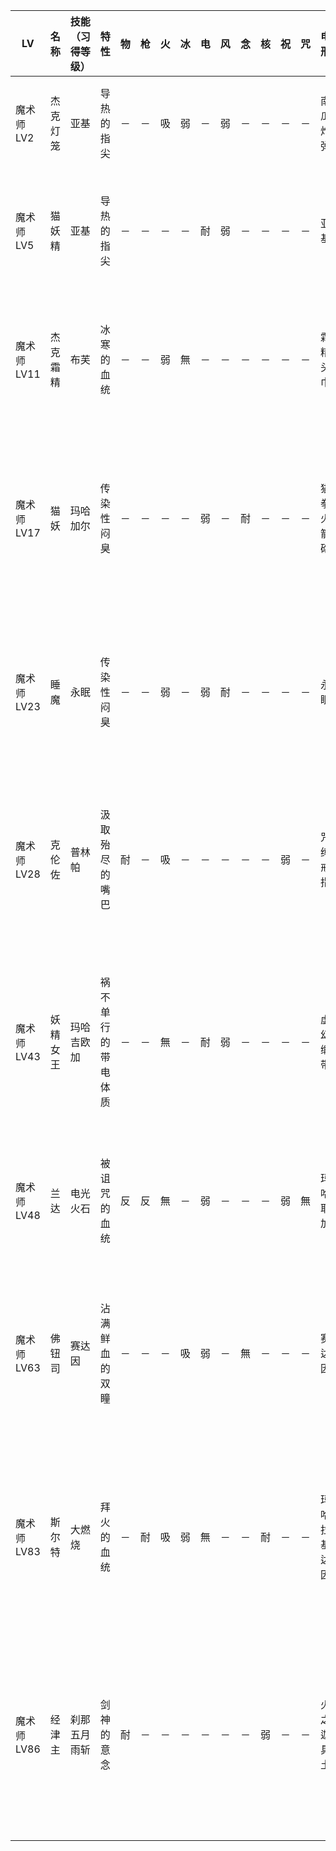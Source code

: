 |LV|名称|技能（习得等级）|特性|物|枪|火|冰|电|风|念|核|祝|咒|电刑|警报电刑|装备类型|技能|
|-|-|-|-|-|-|-|-|-|-|-|-|-|-|-|-|-|-|
|魔术师LV2|杰克灯笼|亚基|导热的指尖|－|－|吸|弱|－|弱|－|－|－|－|南瓜炸弹|南瓜炸裂弹|龙司远程|拉坤达,教练(4),致盲(5),睡眠耐性(7)|
|魔术师LV5|猫妖精|亚基|导热的指尖|－|－|－|－|耐|弱|－|－|－|－|亚基|玛哈拉基|技能卡|斩击,塔尔卡加,睡眠耐性(6),斯库卡加(7),梅迪亚(9)|
|魔术师LV11|杰克霜精|布芙|冰寒的血统|－|－|弱|無|－|－|－|－|－|－|霜精头巾|王牌霜精头巾|摩纳防具|消除冰冻防御,拜斯堤,玛哈布芙(12),拉坤达(13),冻结几率UP(15)|
|魔术师LV17|猫妖|玛哈加尔|传染性闷臭|－|－|－|－|弱|－|耐|－|－|－|猫拳火箭砲|猫拳炸弹|春远程|骇鸦,恶魔之触,歇斯底里掌掴(18),消除疾风防御(20),防电之壁(21),电击识破(22)|
|魔术师LV23|睡魔|永眠|传染性闷臭|－|－|弱|－|弱|耐|－|－|－|－|永眠|摇篮曲|技能卡|加尔拉,永眠突袭,斯坤达(25),睡眠无效(27),玛哈加尔拉(28),睡眠几率UP(29)|
|魔术师LV28|克伦佐|普林帕|汲取殆尽的嘴巴|耐|－|吸|－|－|－|－|－|弱|－|咒缚戒指|咒缚螺旋戒指|饰品|吸血,横冲直撞,玛哈耶哈(29),电击识破(30),耶加(31),咒怨强化(32),雨歌(33)|
|魔术师LV43|妖精女王|玛哈吉欧加|祸不单行的带电体质|－|－|無|－|耐|弱|－|－|－|－|虚幻缎带|虚幻缎带R|杏近战|玛卡加玛翁,燃烧几率UP,玛哈塔伦达(44),玛卡拉破坏(46),亚基达因(47),专心致志(48)|
|魔术师LV48|兰达|电光火石|被诅咒的血统|反|反|無|－|弱|－|－|－|弱|無|玛哈耶加|耶加翁|技能卡|血祭,重反击,耶加翁(49),玛哈塔伦达(51),姆多翁(53)|
|魔术师LV63|佛钮司|赛达因|沾满鲜血的双瞳|－|－|－|吸|弱|－|無|－|－|－|赛达因|玛哈赛达因|技能卡|玛哈斯坤达,精神污染,生还把戏(65),污秽空气(66),玛哈赛达因(67),极·念动识破(68)|
|魔术师LV83|斯尔特|大燃烧|拜火的血统|－|耐|吸|弱|無|－|－|耐|－|－|玛哈拉基达因|炼狱|技能卡|攻击诀窍,勇气之击,高级火焰强化(84),玛哈拉坤达(85),极·冰冻识破(86),巨人之战|
|魔术师LV86|经津主|刹那五月雨斩|剑神的意念|耐|－|－|－|－|－|－|弱|－|－|火之迦具土|火之迦具土·改|明智近战|玛哈塔尔卡加,建言,蓄力(88),勇气之击(89),大治愈促进(90),不动如山(91),自动玛哈拉库卡(92)|
